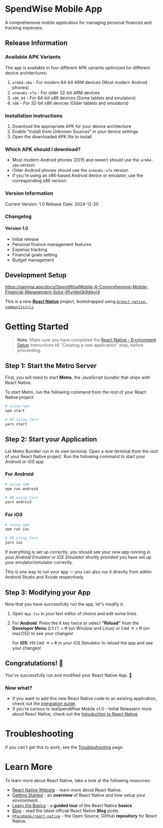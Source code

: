# SpendWise Mobile App

A comprehensive mobile application for managing personal finances and tracking expenses.

## Release Information

### Available APK Variants

The app is available in four different APK variants optimized for different device architectures:

1. `arm64-v8a` - For modern 64-bit ARM devices (Most modern Android phones)
2. `armeabi-v7a` - For older 32-bit ARM devices
3. `x86_64` - For 64-bit x86 devices (Some tablets and emulators)
4. `x86` - For 32-bit x86 devices (Older tablets and emulators)

### Installation Instructions

1. Download the appropriate APK for your device architecture
2. Enable "Install from Unknown Sources" in your device settings
3. Open the downloaded APK file to install

### Which APK should I download?

- Most modern Android phones (2015 and newer) should use the `arm64-v8a` version
- Older Android phones should use the `armeabi-v7a` version
- If you're using an x86-based Android device or emulator, use the corresponding x86 version

### Version Information

Current Version: 1.0
Release Date: 2024-12-20

### Changelog

#### Version 1.0
- Initial release
- Personal finance management features
- Expense tracking
- Financial goals setting
- Budget management

## Development Setup

https://gamma.app/docs/SpendWiseMobile-A-Comprehensive-Mobile-Financial-Management-Solut-95ynke0k9dieyi4



This is a new [**React Native**](https://reactnative.dev) project, bootstrapped using [`@react-native-community/cli`](https://github.com/react-native-community/cli).

# Getting Started

>**Note**: Make sure you have completed the [React Native - Environment Setup](https://reactnative.dev/docs/environment-setup) instructions till "Creating a new application" step, before proceeding.

## Step 1: Start the Metro Server

First, you will need to start **Metro**, the JavaScript _bundler_ that ships _with_ React Native.

To start Metro, run the following command from the _root_ of your React Native project:

```bash
# using npm
npm start

# OR using Yarn
yarn start
```

## Step 2: Start your Application

Let Metro Bundler run in its _own_ terminal. Open a _new_ terminal from the _root_ of your React Native project. Run the following command to start your _Android_ or _iOS_ app:

### For Android

```bash
# using npm
npm run android

# OR using Yarn
yarn android
```

### For iOS

```bash
# using npm
npm run ios

# OR using Yarn
yarn ios
```

If everything is set up _correctly_, you should see your new app running in your _Android Emulator_ or _iOS Simulator_ shortly provided you have set up your emulator/simulator correctly.

This is one way to run your app — you can also run it directly from within Android Studio and Xcode respectively.

## Step 3: Modifying your App

Now that you have successfully run the app, let's modify it.

1. Open `App.tsx` in your text editor of choice and edit some lines.
2. For **Android**: Press the <kbd>R</kbd> key twice or select **"Reload"** from the **Developer Menu** (<kbd>Ctrl</kbd> + <kbd>M</kbd> (on Window and Linux) or <kbd>Cmd ⌘</kbd> + <kbd>M</kbd> (on macOS)) to see your changes!

   For **iOS**: Hit <kbd>Cmd ⌘</kbd> + <kbd>R</kbd> in your iOS Simulator to reload the app and see your changes!

## Congratulations! :tada:

You've successfully run and modified your React Native App. :partying_face:

### Now what?

- If you want to add this new React Native code to an existing application, check out the [Integration guide](https://reactnative.dev/docs/integration-with-existing-apps).
- If you're curious to leaSpendWise Mobile v1.0 - Initial Releasern more about React Native, check out the [Introduction to React Native](https://reactnative.dev/docs/getting-started).

# Troubleshooting

If you can't get this to work, see the [Troubleshooting](https://reactnative.dev/docs/troubleshooting) page.

# Learn More

To learn more about React Native, take a look at the following resources:

- [React Native Website](https://reactnative.dev) - learn more about React Native.
- [Getting Started](https://reactnative.dev/docs/environment-setup) - an **overview** of React Native and how setup your environment.
- [Learn the Basics](https://reactnative.dev/docs/getting-started) - a **guided tour** of the React Native **basics**.
- [Blog](https://reactnative.dev/blog) - read the latest official React Native **Blog** posts.
- [`@facebook/react-native`](https://github.com/facebook/react-native) - the Open Source; GitHub **repository** for React Native.
